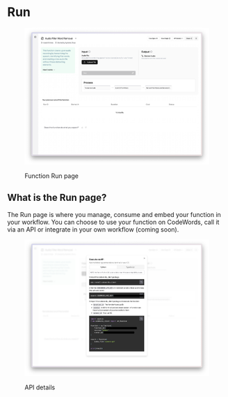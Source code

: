 # Run

<figure><img src="../../.gitbook/assets/AZ - Arc -2024-12-13 at 16.49.18@2x.png" alt=""><figcaption><p>Function Run page</p></figcaption></figure>

## What is the Run page?

The Run page is where you manage, consume and embed your function in your workflow. You can choose to use your function on CodeWords, call it via an API or integrate in your own workflow (coming soon).

<figure><img src="../../.gitbook/assets/AZ - Arc -2024-12-13 at 17.01.10@2x.png" alt=""><figcaption><p>API details</p></figcaption></figure>
